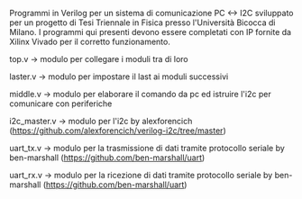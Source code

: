 Programmi in Verilog per un sistema di comunicazione PC <-> I2C sviluppato per un progetto di Tesi Triennale in Fisica presso l'Università Bicocca di Milano.
I programmi qui presenti devono essere completati con IP fornite da Xilinx Vivado per il corretto funzionamento.

top.v -> modulo per collegare i moduli tra di loro

laster.v -> modulo per impostare il last ai moduli successivi

middle.v -> modulo per elaborare il comando da pc ed istruire l'i2c per comunicare con periferiche

i2c_master.v -> modulo per l'i2c by alexforencich (https://github.com/alexforencich/verilog-i2c/tree/master)

uart_tx.v -> modulo per la trasmissione di dati tramite protocollo seriale by ben-marshall (https://github.com/ben-marshall/uart)

uart_rx.v -> modulo per la ricezione di dati tramite protocollo seriale by ben-marshall (https://github.com/ben-marshall/uart)

